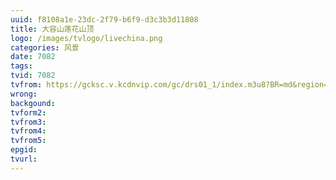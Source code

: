 ```yaml
---
uuid: f8108a1e-23dc-2f79-b6f9-d3c3b3d11808
title: 大容山莲花山顶
logo: /images/tvlogo/livechina.png
categories: 风景
date: 7082
tags:
tvid: 7082
tvfrom: https://gcksc.v.kcdnvip.com/gc/drs01_1/index.m3u8?BR=md&region=shanghai
wrong:
backgound:
tvform2:
tvfrom3:
tvfrom4:
tvfrom5:
epgid:
tvurl:
---
```

